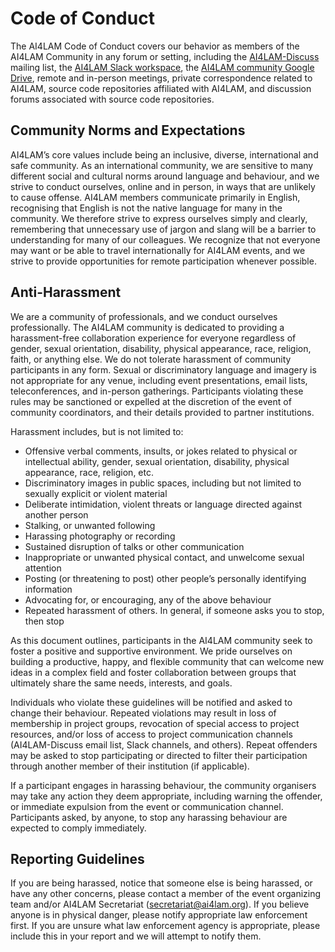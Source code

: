 # Code of Conduct

The AI4LAM Code of Conduct covers our behavior as members of the AI4LAM Community in any forum or setting, including the [AI4LAM-Discuss](https://groups.google.com/g/ai4lam) mailing list, the [AI4LAM Slack workspace](https://ai4lam.slack.com/join/shared_invite/zt-1omthldn8-9vrGySjIRdija1nKQm0ltA#/shared-invite/email), the [AI4LAM community Google Drive](https://drive.google.com/drive/folders/1GJ0IJ0q11eYU0HZyQyNK_LP81fi1NsE8), remote and in-person meetings, private correspondence related to AI4LAM, source code repositories affiliated with AI4LAM, and discussion forums associated with source code repositories.

## Community Norms and Expectations

AI4LAM’s core values include being an inclusive, diverse, international and safe community. As an international community, we are sensitive to many different social and cultural norms around language and behaviour, and we strive to conduct ourselves, online and in person, in ways that are unlikely to cause offense. AI4LAM members communicate primarily in English, recognising that English is not the native language for many in the community. We therefore strive to express ourselves simply and clearly, remembering that unnecessary use of jargon and slang will be a barrier to understanding for many of our colleagues. We recognize that not everyone may want or be able to travel internationally for AI4LAM events, and we strive to provide opportunities for remote participation whenever possible.

## Anti-Harassment

We are a community of professionals, and we conduct ourselves professionally. The AI4LAM community is dedicated to providing a harassment-free collaboration experience for everyone regardless of gender, sexual orientation, disability, physical appearance, race, religion, faith, or anything else. We do not tolerate harassment of community participants in any form. Sexual or discriminatory language and imagery is not appropriate for any venue, including event presentations, email lists, teleconferences, and in-person gatherings. Participants violating these rules may be sanctioned or expelled at the discretion of the event of community coordinators, and their details provided to partner institutions.

Harassment includes, but is not limited to:

* Offensive verbal comments, insults, or jokes related to physical or intellectual ability, gender, sexual orientation, disability, physical appearance, race, religion, etc.
* Discriminatory images in public spaces, including but not limited to sexually explicit or violent material
* Deliberate intimidation, violent threats or language directed against another person
* Stalking, or unwanted following
* Harassing photography or recording
* Sustained disruption of talks or other communication
* Inappropriate or unwanted physical contact, and unwelcome sexual attention
* Posting (or threatening to post) other people’s personally identifying information
* Advocating for, or encouraging, any of the above behaviour
* Repeated harassment of others. In general, if someone asks you to stop, then stop

As this document outlines, participants in the AI4LAM community seek to foster a positive and supportive environment. We pride ourselves on building a productive, happy, and flexible community that can welcome new ideas in a complex field and foster collaboration between groups that ultimately share the same needs, interests, and goals.

Individuals who violate these guidelines will be notified and asked to change their behaviour. Repeated violations may result in loss of membership in project groups, revocation of special access to project resources, and/or loss of access to project communication channels (AI4LAM-Discuss email list, Slack channels, and others). Repeat offenders may be asked to stop participating or directed to filter their participation through another member of their institution (if applicable).

If a participant engages in harassing behaviour, the community organisers may take any action they deem appropriate, including warning the offender, or immediate expulsion from the event or communication channel. Participants asked, by anyone, to stop any harassing behaviour are expected to comply immediately.

## Reporting Guidelines

If you are being harassed, notice that someone else is being harassed, or have any other concerns, please contact a member of the event organizing team and/or AI4LAM Secretariat ([secretariat@ai4lam.org](secretariat@ai4lam.org)). If you believe anyone is in physical danger, please notify appropriate law enforcement first. If you are unsure what law enforcement agency is appropriate, please include this in your report and we will attempt to notify them.

